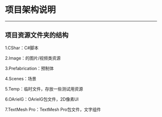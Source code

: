 # 项目架构说明
---
## 项目资源文件夹的结构
1.CShar：C#脚本

2.Image：的图片/视频类资源

3.Prefabrication：预制体

4.Scenes：场景

5.Temp：临时文件，存放一些测试用资源

6.OArielG：OArielG包文件，2D像素UI

7.TextMesh Pro：TextMesh Pro包文件，文字组件
